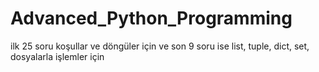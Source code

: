 # Advanced_Python_Programming
ilk 25 soru koşullar ve döngüler için ve son 9 soru ise list, tuple, dict, set, dosyalarla işlemler için
